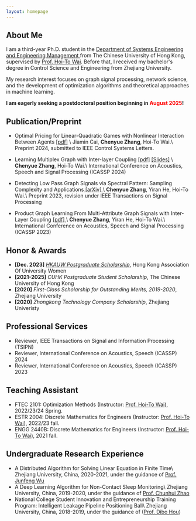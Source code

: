 ```yaml
---
layout: homepage
---
```


## About Me
I am a third-year Ph.D. student in the <a href="https://www.se.cuhk.edu.hk/" target="_blank"> Department of Systems Engineering and Engineering Management </a> from The  Chinese University of Hong Kong, supervised by <a href="https://www1.se.cuhk.edu.hk/~htwai/" target="_blank"> Prof. Hoi-To Wai</a>. Before that, I received my bachelor's degree in Control Science and Engineering from Zhejiang University. 

My research interest focuses on graph signal processing, network science, and the development of optimization algorithms and theoretical approaches in machine learning.

**I am eagerly seeking a postdoctoral position beginning in <font color=red>August 2025</font>!** 

## Publication/Preprint 
- Optimal Pricing for Linear-Quadratic Games with Nonlinear Interaction Between Agents <a href="https://ChenYueZhang-Evelyn.github.io/files/lcss-optprice.pdf">[pdf]</a> \\
Jiamin Cai, **Chenyue Zhang**, Hoi-To Wai.\\
Preprint 2024, submitted to IEEE Control Systems Letters.

- Learning Multiplex Graph with Inter-layer Coupling <a href="https://ChenYueZhang-Evelyn.github.io/files/Learning_Multiplex_Graph_With_Inter-Layer_Coupling.pdf"> [pdf]</a> <a href="https://ChenYueZhang-Evelyn.github.io/files/multiplex_slide.pdf"> [Slides]</a> \\
**Chenyue Zhang**, Hoi-To Wai.\\
International Conference on Acoustics, Speech and Signal Processing (ICASSP 2024)

- Detecting Low Pass Graph Signals via Spectral Pattern: Sampling Complexity and Applications<a href="https://arxiv.org/pdf/2306.01553.pdf"> [arXiv] </a>\\
**Chenyue Zhang**, Yiran He, Hoi-To Wai.\\
Preprint 2023, revision under IEEE Transactions on Signal Processing


- Product Graph Learning From Multi-Attribute Graph Signals with Inter-Layer Coupling <a href="https://ChenYueZhang-Evelyn.github.io/files/product_graph.pdf">[pdf] </a>\\
**Chenyue Zhang**, Yiran He, Hoi-To Wai.\\
International Conference on Acoustics, Speech and Signal Processing (ICASSP 2023)

  
## Honor & Awards

- **[Dec. 2023]**  *<a href="https://www.hkauw.org/scholarship-recipients/" target="_blank"> HKAUW Postgraduate Scholarship</a>*, Hong Kong Association Of University Women
- **[2021-2025]** *CUHK Postgraduate Student Scholarship*, The Chinese University of Hong Kong
- **[2020]** *First-Class Scholarship for Outstanding Merits, 2019-2020*, Zhejiang University
- **[2020]** *Zhongkong Technology Company Scholarship*, Zhejiang Univeristy

## Professional Services
- Reviewer, IEEE Transactions on Signal and Information Processing (TSIPN) 
- Reviewer, International Conference on Acoustics, Speech  (ICASSP) 2024
- Reviewer, International Conference on Acoustics, Speech  (ICASSP) 2023

## Teaching Assistant
- FTEC 2101: Optimization Methods (Instructor: <a href="https://www.se.cuhk.edu.hk/people/academic-staff/prof-wai-hoi-to/">Prof. Hoi-To Wai</a>), 2022/23/24 Spring.
- ESTR 2004: Discrete Mathematics for Engineers (Instructor: <a href="https://www.se.cuhk.edu.hk/people/academic-staff/prof-wai-hoi-to/">Prof. Hoi-To Wai</a>), 2022/23 fall.
- ENGG 2440B: Discrete Mathematics for Engineers (Instructor: <a href="https://www.se.cuhk.edu.hk/people/academic-staff/prof-wai-hoi-to/">Prof. Hoi-To Wai</a>), 2021 fall.

## Undergraduate Research Experience
- A Distributed Algorithm for Solving Linear Equation in Finite Time\\
Zhejiang University, China, 2020-2021, under the guidance of <a href="https://sds.cuhk.edu.cn/en/teacher/428">Prof. Junfeng Wu</a>
- A Deep Learning Algorithm for Non-Contact Sleep Monitoring\\
 Zhejiang University, China, 2019-2020, under the guidance of  <a href="https://person.zju.edu.cn/en/chhzhao">Prof. Chunhui Zhao</a>
- National College Student Innovation and Entrepreneurship Training Program: Intelligent Leakage Pipeline Positioning Ball\\
Zhejiang University, China, 2018-2019, under the guidance of  (<a href="https://person.zju.edu.cn/en/houdb">Prof. Dibo Hou</a>)
